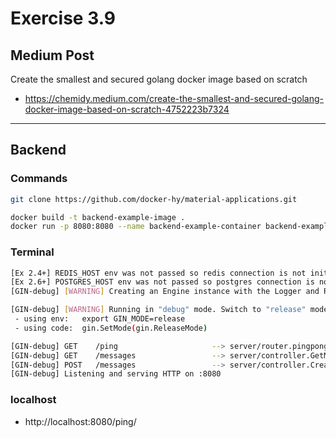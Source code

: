 # Exercise 3.9


## Medium Post

Create the smallest and secured golang docker image based on scratch

- https://chemidy.medium.com/create-the-smallest-and-secured-golang-docker-image-based-on-scratch-4752223b7324

---

## Backend

### Commands
```bash
git clone https://github.com/docker-hy/material-applications.git

docker build -t backend-example-image .
docker run -p 8080:8080 --name backend-example-container backend-example-image
```

###  Terminal

```bash
[Ex 2.4+] REDIS_HOST env was not passed so redis connection is not initialized
[Ex 2.6+] POSTGRES_HOST env was not passed so postgres connection is not initialized
[GIN-debug] [WARNING] Creating an Engine instance with the Logger and Recovery middleware already attached.

[GIN-debug] [WARNING] Running in "debug" mode. Switch to "release" mode in production.
 - using env:	export GIN_MODE=release
 - using code:	gin.SetMode(gin.ReleaseMode)

[GIN-debug] GET    /ping                     --> server/router.pingpong (4 handlers)
[GIN-debug] GET    /messages                 --> server/controller.GetMessages (4 handlers)
[GIN-debug] POST   /messages                 --> server/controller.CreateMessage (4 handlers)
[GIN-debug] Listening and serving HTTP on :8080
```

### localhost

- http://localhost:8080/ping/

